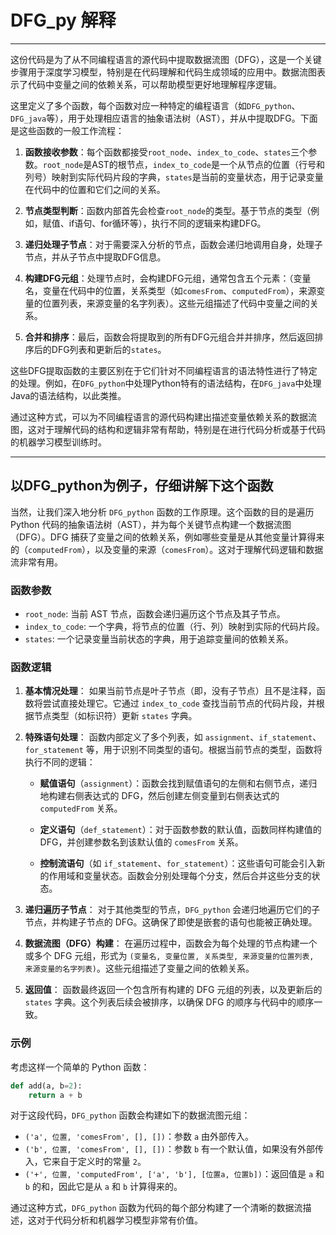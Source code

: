 # DFG_py 解释
---

这份代码是为了从不同编程语言的源代码中提取数据流图（DFG），这是一个关键步骤用于深度学习模型，特别是在代码理解和代码生成领域的应用中。数据流图表示了代码中变量之间的依赖关系，可以帮助模型更好地理解程序逻辑。

这里定义了多个函数，每个函数对应一种特定的编程语言（如`DFG_python`、`DFG_java`等），用于处理相应语言的抽象语法树（AST），并从中提取DFG。下面是这些函数的一般工作流程：

1. **函数接收参数**：每个函数都接受`root_node`、`index_to_code`、`states`三个参数。`root_node`是AST的根节点，`index_to_code`是一个从节点的位置（行号和列号）映射到实际代码片段的字典，`states`是当前的变量状态，用于记录变量在代码中的位置和它们之间的关系。

2. **节点类型判断**：函数内部首先会检查`root_node`的类型。基于节点的类型（例如，赋值、if语句、for循环等），执行不同的逻辑来构建DFG。

3. **递归处理子节点**：对于需要深入分析的节点，函数会递归地调用自身，处理子节点，并从子节点中提取DFG信息。

4. **构建DFG元组**：处理节点时，会构建DFG元组，通常包含五个元素：（变量名，变量在代码中的位置，关系类型（如`comesFrom`、`computedFrom`），来源变量的位置列表，来源变量的名字列表）。这些元组描述了代码中变量之间的关系。

5. **合并和排序**：最后，函数会将提取到的所有DFG元组合并并排序，然后返回排序后的DFG列表和更新后的`states`。

这些DFG提取函数的主要区别在于它们针对不同编程语言的语法特性进行了特定的处理。例如，在`DFG_python`中处理Python特有的语法结构，在`DFG_java`中处理Java的语法结构，以此类推。

通过这种方式，可以为不同编程语言的源代码构建出描述变量依赖关系的数据流图，这对于理解代码的结构和逻辑非常有帮助，特别是在进行代码分析或基于代码的机器学习模型训练时。

---

## 以DFG_python为例子，仔细讲解下这个函数


当然，让我们深入地分析 `DFG_python` 函数的工作原理。这个函数的目的是遍历 Python 代码的抽象语法树（AST），并为每个关键节点构建一个数据流图（DFG）。DFG 捕获了变量之间的依赖关系，例如哪些变量是从其他变量计算得来的（`computedFrom`），以及变量的来源（`comesFrom`）。这对于理解代码逻辑和数据流非常有用。

### 函数参数

- `root_node`: 当前 AST 节点，函数会递归遍历这个节点及其子节点。
- `index_to_code`: 一个字典，将节点的位置（行、列）映射到实际的代码片段。
- `states`: 一个记录变量当前状态的字典，用于追踪变量间的依赖关系。

### 函数逻辑

1. **基本情况处理**：
   如果当前节点是叶子节点（即，没有子节点）且不是注释，函数将尝试直接处理它。它通过 `index_to_code` 查找当前节点的代码片段，并根据节点类型（如标识符）更新 `states` 字典。

2. **特殊语句处理**：
   函数内部定义了多个列表，如 `assignment`、`if_statement`、`for_statement` 等，用于识别不同类型的语句。根据当前节点的类型，函数将执行不同的逻辑：

   - **赋值语句**（`assignment`）：函数会找到赋值语句的左侧和右侧节点，递归地构建右侧表达式的 DFG，然后创建左侧变量到右侧表达式的 `computedFrom` 关系。
   
   - **定义语句**（`def_statement`）：对于函数参数的默认值，函数同样构建值的 DFG，并创建参数名到该默认值的 `comesFrom` 关系。

   - **控制流语句**（如 `if_statement`、`for_statement`）：这些语句可能会引入新的作用域和变量状态。函数会分别处理每个分支，然后合并这些分支的状态。

3. **递归遍历子节点**：
   对于其他类型的节点，`DFG_python` 会递归地遍历它们的子节点，并构建子节点的 DFG。这确保了即使是嵌套的语句也能被正确处理。

4. **数据流图（DFG）构建**：
   在遍历过程中，函数会为每个处理的节点构建一个或多个 DFG 元组，形式为 `(变量名, 变量位置, 关系类型, 来源变量的位置列表, 来源变量的名字列表)`。这些元组描述了变量之间的依赖关系。

5. **返回值**：
   函数最终返回一个包含所有构建的 DFG 元组的列表，以及更新后的 `states` 字典。这个列表后续会被排序，以确保 DFG 的顺序与代码中的顺序一致。

### 示例

考虑这样一个简单的 Python 函数：

```python
def add(a, b=2):
    return a + b
```

对于这段代码，`DFG_python` 函数会构建如下的数据流图元组：

- `('a', 位置, 'comesFrom', [], [])`：参数 `a` 由外部传入。
- `('b', 位置, 'comesFrom', [], [])`：参数 `b` 有一个默认值，如果没有外部传入，它来自于定义时的常量 `2`。
- `('+', 位置, 'computedFrom', ['a', 'b'], [位置a, 位置b])`：返回值是 `a` 和 `b` 的和，因此它是从 `a` 和 `b` 计算得来的。

通过这种方式，`DFG_python` 函数为代码的每个部分构建了一个清晰的数据流描述，这对于代码分析和机器学习模型非常有价值。